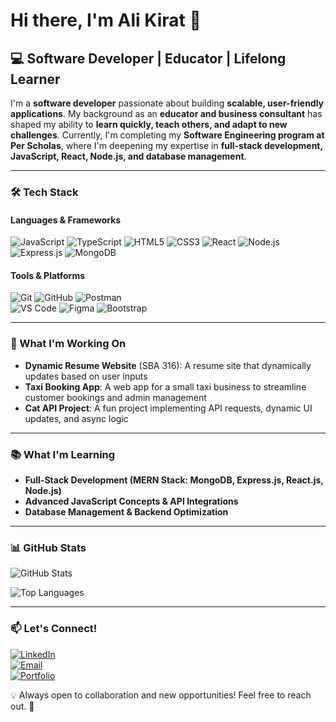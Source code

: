 # Hi there, I'm Ali Kirat 👋

## 💻 Software Developer | Educator | Lifelong Learner

I'm a **software developer** passionate about building **scalable, user-friendly applications**. My background as an **educator and business consultant** has shaped my ability to **learn quickly, teach others, and adapt to new challenges**. Currently, I'm completing my **Software Engineering program at Per Scholas**, where I'm deepening my expertise in **full-stack development, JavaScript, React, Node.js, and database management**.

---

### 🛠️ Tech Stack  

#### **Languages & Frameworks**  
![JavaScript](https://img.shields.io/badge/JavaScript-F7DF1E?style=for-the-badge&logo=javascript&logoColor=black) 
![TypeScript](https://img.shields.io/badge/TypeScript-3178C6?style=for-the-badge&logo=typescript&logoColor=white) 
![HTML5](https://img.shields.io/badge/HTML5-E34F26?style=for-the-badge&logo=html5&logoColor=white) 
![CSS3](https://img.shields.io/badge/CSS3-1572B6?style=for-the-badge&logo=css3&logoColor=white) 
![React](https://img.shields.io/badge/React-61DAFB?style=for-the-badge&logo=react&logoColor=black) 
![Node.js](https://img.shields.io/badge/Node.js-339933?style=for-the-badge&logo=nodedotjs&logoColor=white) 
![Express.js](https://img.shields.io/badge/Express.js-000000?style=for-the-badge&logo=express&logoColor=white) 
![MongoDB](https://img.shields.io/badge/MongoDB-4EA94B?style=for-the-badge&logo=mongodb&logoColor=white)  

#### **Tools & Platforms**  
![Git](https://img.shields.io/badge/Git-F05032?style=for-the-badge&logo=git&logoColor=white) 
![GitHub](https://img.shields.io/badge/GitHub-181717?style=for-the-badge&logo=github&logoColor=white) 
![Postman](https://img.shields.io/badge/Postman-FF6C37?style=for-the-badge&logo=postman&logoColor=white)  
![VS Code](https://img.shields.io/badge/VS%20Code-007ACC?style=for-the-badge&logo=visual-studio-code&logoColor=white) 
![Figma](https://img.shields.io/badge/Figma-F24E1E?style=for-the-badge&logo=figma&logoColor=white) 
![Bootstrap](https://img.shields.io/badge/Bootstrap-7952B3?style=for-the-badge&logo=bootstrap&logoColor=white) 

---

### 🔭 What I'm Working On  
- **Dynamic Resume Website** (SBA 316): A resume site that dynamically updates based on user inputs  
- **Taxi Booking App**: A web app for a small taxi business to streamline customer bookings and admin management  
- **Cat API Project**: A fun project implementing API requests, dynamic UI updates, and async logic  

---

### 📚 What I'm Learning  
- **Full-Stack Development (MERN Stack: MongoDB, Express.js, React.js, Node.js)**  
- **Advanced JavaScript Concepts & API Integrations**  
- **Database Management & Backend Optimization**  

---

### 📊 GitHub Stats  
![GitHub Stats](https://github-readme-stats.vercel.app/api?username=peripateticlearner&show_icons=true&theme=tokyonight)

![Top Languages](https://github-readme-stats.vercel.app/api/top-langs/?username=peripateticlearner&layout=compact&theme=tokyonight)

---

### 📫 Let's Connect!  
[![LinkedIn](https://img.shields.io/badge/LinkedIn-0077B5?style=for-the-badge&logo=linkedin&logoColor=white)](https://www.linkedin.com/in/ali-kirat/)  
[![Email](https://img.shields.io/badge/Email-D14836?style=for-the-badge&logo=gmail&logoColor=white)](mailto:alikirat.dev@gmail.com)  
[![Portfolio](https://img.shields.io/badge/Portfolio-FF5722?style=for-the-badge&logo=Google-Chrome&logoColor=white)](#coming-soon)

💡 Always open to collaboration and new opportunities! Feel free to reach out. 🚀
